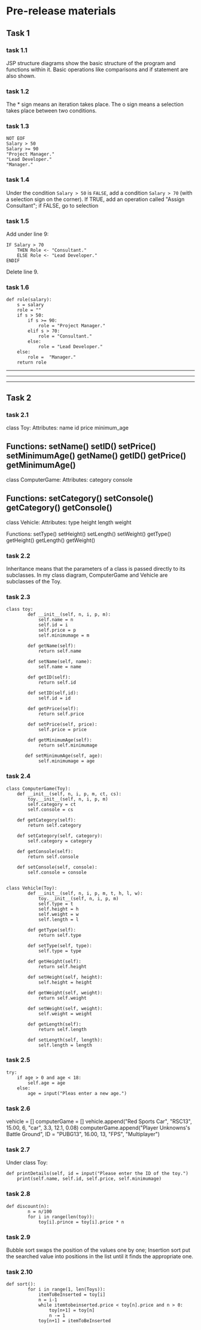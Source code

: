 # Pre-release materials
## Task 1
### task 1.1
JSP structure diagrams show the basic structure of the program and functions within it. Basic operations like comparisons and if statement are also shown.

### task 1.2
The * sign means an iteration takes place.
The o sign means a selection takes place between two conditions.

### task 1.3
```
NOT EOF
Salary > 50
Salary >= 90
"Project Manager."
"Lead Developer."
"Manager."
```

### task 1.4
Under the condition `Salary > 50` is `FALSE`, add a condition `Salary > 70` (with a selection sign on the corner). If TRUE, add an operation called "Assign Consultant"; if FALSE, go to selection 

### task 1.5
Add under line 9:
```
IF Salary > 70
	THEN Role <- "Consultant."
	ELSE Role <- "Lead Developer."
ENDIF
```
Delete line 9.

### task 1.6
```
def role(salary):
	s = salary
	role = ""
	if s > 50:
		if s >= 90:
			role = "Project Manager."
		elif s > 70:
			role = "Consultant."
		else:
			role = "Lead Developer."
	else:
		role =  "Manager."
	return role
```
---------------------------------------
---------------------------------------
---------------------------------------
## Task 2
### task 2.1
class Toy:
Attributes:
name
id
price
minimum_age

Functions:
setName()
setID()
setPrice()
setMinimumAge()
getName()
getID()
getPrice()
getMinimumAge()
---------------------------------
class ComputerGame:
Attributes:
category
console

Functions:
setCategory()
setConsole()
getCategory()
getConsole()
---------------------------------
class Vehicle:
Attributes:
type
height
length
weight

Functions:
setType()
setHeight()
setLength()
setWeight()
getType()
getHeight()
getLength()
getWeight()

### task 2.2
Inheritance means that the parameters of a class is passed directly to its subclasses.
In my class diagram, ComputerGame and Vehicle are subclasses of the Toy.

### task 2.3
```
class toy:
        def __init__(self, n, i, p, m):
            self.name = n
            self.id = i
            self.price = p
            self.minimumage = m
        
        def getName(self):
            return self.name
            
        def setName(self, name):
            self.name = name
            
        def getID(self):
            return self.id
        
        def setID(self,id):
            self.id = id
        
        def getPrice(self):
            return self.price
            
        def setPrice(self, price):
            self.price = price
        
        def getMinimumAge(self):
            return self.minimumage
       
       def setMinimumAge(self, age):
            self.minimumage = age

```

### task 2.4
```
class ComputerGame(Toy):
	def __init__(self, n, i, p, m, ct, cs):
		toy.__init__(self, n, i, p, m)
		self.category = ct
		self.console = cs

	def getCategory(self):
		return self.category

	def setCategory(self, category):
		self.category = category

	def getConsole(self):
		return self.console

	def setConsole(self, console):
		self.console = console


class Vehicle(Toy):
        def __init__(self, n, i, p, m, t, h, l, w):
            toy.__init__(self, n, i, p, m)
            self.type = t
            self.height = h
            self.weight = w
            self.length = l

       	def getType(self):
       		return self.type

       	def setType(self, type):
       		self.type = type

       	def getHeight(self):
       		return self.height

       	def setHeight(self, height):
       		self.height = height

       	def getWeight(self, weight):
       		return self.weight

       	def setWeight(self, weight):
       		self.weight = weight

       	def getLength(self):
       		return self.length

       	def setLength(self, length):
       		self.length = length
```

### task 2.5
```
try:
	if age > 0 and age < 18:
		self.age = age
	else:
		age = input("Pleas enter a new age.")

```

### task 2.6
vehicle = []
computerGame = []
vehicle.append("Red Sports Car", "RSC13", 15.00, 6, "car", 3.3, 12.1, 0.08)
computerGame.append("Player Unknowns's Battle Ground", ID = "PUBG13", 16.00, 13, "FPS", "Multiplayer")

### task 2.7
Under class Toy:
```
def printDetails(self, id = input("Please enter the ID of the toy.")
	print(self.name, self.id, self.price, self.minimumage)
```

### task 2.8
```
def discount(n):
        n = n/100
        for i in range(len(toy)):
            toy[i].prince = toy[i].price * n
```

### task 2.9
Bubble sort swaps the position of the values one by one; Insertion sort put the searched value into positions in the list until it finds the appropriate one.

### task 2.10
```
def sort():
        for i in range(1, len(Toys)):
            itemToBeInserted = toy[i]
            n = i-1
            while itemtobeinserted.price < toy[n].price and n > 0:
                toy[n+1] = toy[n]
                n -= 1
            toy[n+1] = itemToBeInserted
```

